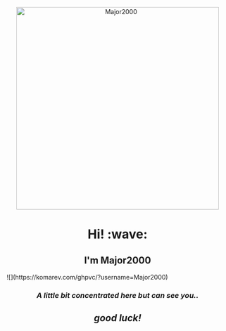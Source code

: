<p align="center"><a href="https://github.com/Major2000"><img src="./Assets/NUX_Octodex.gif" alt="Major2000" width="460px" height="460px"></a></p>

<h1 align="center">Hi! :wave:</h1>
<h2 align="center">I'm Major2000</h2>

<p>![](https://komarev.com/ghpvc/?username=Major2000)</p>
<h3 align="center"><i>A little bit concentrated here but can see you.. </i></h3>
<p></p>
<h2 align="center"><i>good luck!</i></h2>